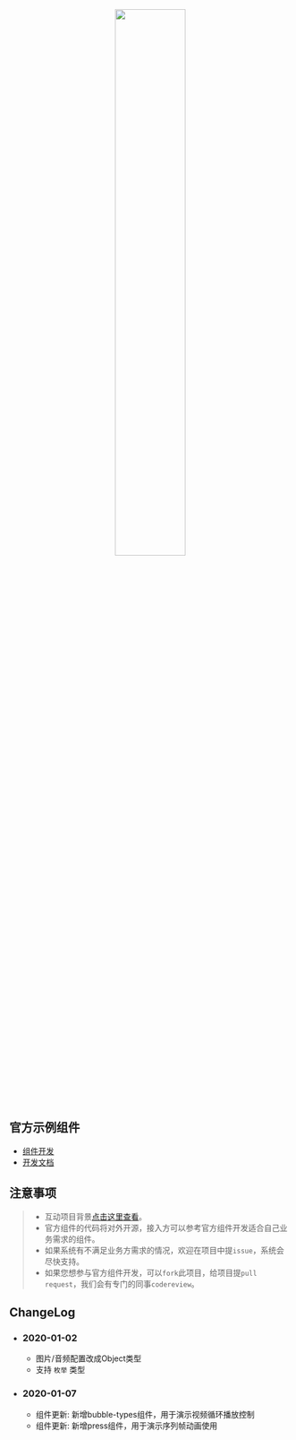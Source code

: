<div align="center">
  <img width="50%" src="https://puui.qpic.cn/vupload/0/1577775605161_d58ly0v8376.png/0">
</div>

## 官方示例组件
* [组件开发](https://xt.qq.com/ivp/comps)
* [开发文档](https://docs.qq.com/doc/DQ0xsYXRXQ3BNcm1E)

## 注意事项
> * 互动项目背景[点击这里查看](https://m.v.qq.com/txi/)。
> * 官方组件的代码将对外开源，接入方可以参考官方组件开发适合自己业务需求的组件。
> * 如果系统有不满足业务方需求的情况，欢迎在项目中提`issue`，系统会尽快支持。
> * 如果您想参与官方组件开发，可以`fork`此项目，给项目提`pull request`，我们会有专门的同事`codereview`。

## ChangeLog
* ### **2020-01-02**
  * 图片/音频配置改成Object类型
  * 支持 `枚举` 类型

* ### **2020-01-07**
  * 组件更新: 新增bubble-types组件，用于演示视频循环播放控制
  * 组件更新: 新增press组件，用于演示序列帧动画使用
